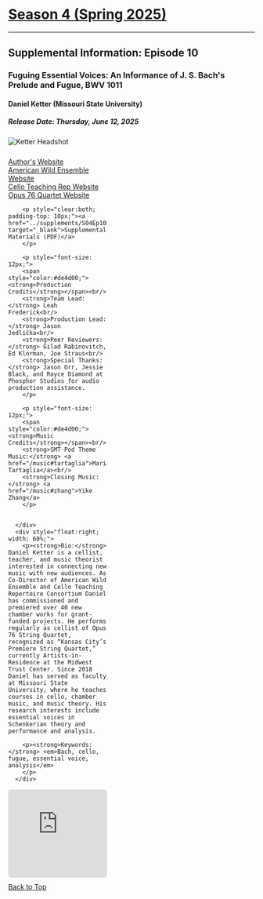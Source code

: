 <div class="seasonheader">
    <a href="/episodes/season04"><h1 class="seasonheader-text">Season 4 (Spring 2025)</h1></a>
</div>

<div>
<hr>
<h2>Supplemental Information: Episode 10</h2>

  <div class="supplement" id="e4.10">
    <h3 class="supplement-title">Fuguing Essential Voices: An Informance of J. S. Bach's Prelude and Fugue, BWV 1011</h3>
    <h4>Daniel Ketter (Missouri State University)</h4>
    <h5>Release Date: Thursday, June 12, 2025</h5>
    <div class="floatsupps">
      <div style="float:left; width: 40%;">
        <img class="biopic" alt="Ketter Headshot" src="../supplements/S04Ep10ketter.jpg">
        <p style="clear:both; padding-top: 10px;"><a href="https://www.danielketter.com" target="_blank">Author's Website</a><br/>
        <a href="https://www.musicintheamericanwild.com" target="_blank">American Wild Ensemble Website</a><br/>
        <a href="https://www.celloteachingrep.com" target="_blank">Cello Teaching Rep Website</a><br/>
      <a href="https://opus76.org" target="_blank">Opus 76 Quartet Website</a><br/></p>

        <p style="clear:both; padding-top: 10px;"><a href="../supplements/S04Ep10Supp_ketter.pdf" target="_blank">Supplemental Materials (PDF)</a>
        </p>

        <p style="font-size: 12px;">
        <span style="color:#de4d00;"><strong>Production Credits</strong></span><br/>
        <strong>Team Lead:</strong> Leah Frederick<br/>
        <strong>Production Lead:</strong> Jason Jedlička<br/>
        <strong>Peer Reviewers:</strong> Gilad Rabinovitch, Ed Klorman, Joe Straus<br/>
        <strong>Special Thanks:</strong> Jason Orr, Jessie Black, and Royce Diamond at Phosphor Studios for audio production assistance.
        </p>

        <p style="font-size: 12px;">
        <span style="color:#de4d00;"><strong>Music Credits</strong></span><br/>
        <strong>SMT-Pod Theme Music:</strong> <a href="/music#tartaglia">Maria Tartaglia</a><br/>
        <strong>Closing Music:</strong> <a href="/music#zhang">Yike Zhang</a>
        </p>


      </div>
      <div style="float:right; width: 60%;">
        <p><strong>Bio:</strong> Daniel Ketter is a cellist, teacher, and music theorist interested in connecting new music with new audiences. As Co-Director of American Wild Ensemble and Cello Teaching Repertoire Consortium Daniel has commissioned and premiered over 40 new chamber works for grant-funded projects. He performs regularly as cellist of Opus 76 String Quartet, recognized as “Kansas City’s Premiere String Quartet,” currently Artists-in-Residence at the Midwest Trust Center. Since 2018 Daniel has served as faculty at Missouri State University, where he teaches courses in cello, chamber music, and music theory. His research interests include essential voices in Schenkerian theory and performance and analysis.
</p>

        <p><strong>Keywords:</strong> <em>Bach, cello, fugue, essential voice, analysis</em>
        </p>
      </div>
<div style="width: 100%; height: 180px; margin-top: 10px; margin-bottom: 10px; border-radius: 6px; overflow:hidden; clear:both;">
<iframe style="width: 100%; height: 180px;" frameborder="no" scrolling="no" seamless src="https://player.captivate.fm/episode/b152963c-2d69-4118-a9d9-72ef36ec6848/"></iframe></div>
    <a class="to-top" href="#top">Back to Top</a>
  </div>  
